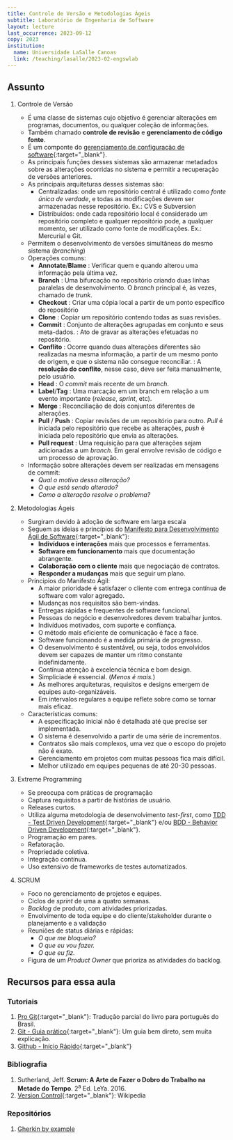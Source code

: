 ```yaml
---
title: Controle de Versão e Metodologias Ágeis
subtitle: Laboratório de Engenharia de Software
layout: lecture
last_occurrence: 2023-09-12
copy: 2023
institution:
  name: Universidade LaSalle Canoas
  link: /teaching/lasalle/2023-02-engswlab
---
```


## Assunto

1. Controle de Versão
    * É uma classe de sistemas cujo objetivo é gerenciar alterações em programas, documentos, ou qualquer coleção de informações.
    * Também chamado **controle de revisão** e **gerenciamento de código fonte**.
    * É um componte do [gerenciamento de configuração de software](https://en.wikipedia.org/wiki/Software_configuration_management){:target="\_blank"}.
    * As principais funções desses sistemas são armazenar metadados sobre as alterações ocorridas no sistema e permitir a recuperação de versões anteriores.
    * As principais arquiteturas desses sistemas são:
        * Centralizadas: onde um repositório central é utilizado como _fonte única de verdade_, e todas as modificações devem ser armazenadas nesse repositório. Ex.: CVS e Subversion
        * Distribuídos: onde cada repositório local é considerado um repositório completo e qualquer repositório pode, a qualquer momento, ser utilizado como fonte de modificações. Ex.: Mercurial e Git.
    * Permitem o desenvolvimento de versões simultâneas do mesmo sistema (_branching_)
    * Operações comuns:
        * **Annotate**/**Blame**
            : Verificar quem e quando alterou uma informação pela última vez.
        * **Branch**
            : Uma bifurcação no repositório criando duas linhas paralelas de desenvolvimento. O _branch_ principal é, às vezes, chamado de _trunk_.
        * **Checkout**
            : Criar uma cópia local a partir de um ponto específico do repositório
        * **Clone**
            : Copiar um repositório contendo todas as suas revisões.
        * **Commit**
            : Conjunto de alterações agrupadas em conjunto e seus meta-dados.
            : Ato de gravar as alterações efetuadas no repositório.
        * **Conflito**
            : Ocorre quando duas alterações diferentes são realizadas na mesma informação, a partir de um mesmo ponto de origem, e que o sistema não consegue reconciliar.
            : A **resolução do conflito**, nesse caso, deve ser feita manualmente, pelo usuário.
        * **Head**
            : O _commit_ mais recente de um _branch_.
        * **Label**/**Tag**
            : Uma marcação em um branch em relação a um evento importante (_release_, _sprint_, etc).
        * **Merge**
            : Reconciliação de dois conjuntos diferentes de alterações.
        * **Pull** / **Push**
            : Copiar revisões de um repositório para outro. _Pull_ é iniciada pelo repositório que recebe as alterações, _push_ é iniciada pelo repositório que envia as alterações.
        * **Pull request**
            : Uma requisição para que alterações sejam adicionadas a um _branch_. Em geral envolve revisão de código e um processo de aprovação.
    * Informação sobre alterações devem ser realizadas em mensagens de commit:
        * _Qual o motivo dessa alteração?_
        * _O que está sendo alterado?_
        * _Como a alteração resolve o problema?_

2. Metodologias Ágeis
    * Surgiram devido à adoção de software em larga escala
    * Seguem as ideias e princípios do [Manifesto para Desenvolvimento Ágil de Software](https://agilemanifesto.org/iso/ptbr/manifesto.html){:target="\_blank"}:
        * **Indivíduos e interações** mais que processos e ferramentas.
        * **Software em funcionamento** mais que documentação abrangente.
        * **Colaboração com o cliente** mais que negociação de contratos.
        * **Responder a mudanças** mais que seguir um plano.
    * Príncipios do Manifesto Ágil:
        * A maior prioridade é satisfazer o cliente com entrega contínua de software com valor agregado.
        * Mudanças nos requisitos são bem-vindas.
        * Entregas rápidas e frequentes de software funcional.
        * Pessoas do negócio e desenvolvedores devem trabalhar juntos.
        * Indivíduos motivados, com suporte e confiança.
        * O método mais eficiente de comunicação é face a face.
        * Software funcionando é a medida primária de progresso.
        * O desenvolvimento é sustentável, ou seja, todos envolvidos devem ser capazes de manter um ritmo constante indefinidamente.
        * Contínua atenção à excelencia técnica e bom design.
        * Simpliciade é essencial. (_Menos é mais._)
        * As melhores arquiteturas, requisitos e designs emergem de equipes auto-organizáveis.
        * Em intervalos regulares a equipe reflete sobre como se tornar mais eficaz.
    * Características comuns:
        * A especificação inicial não é detalhada até que precise ser implementada.
        * O sistema é desenvolvido a partir de uma série de incrementos.
        * Contratos são mais complexos, uma vez que o escopo do projeto não é exato.
        * Gerenciamento em projetos com muitas pessoas fica mais difícil.
        * Melhor utilizado em equipes pequenas de até 20-30 pessoas.

3. Extreme Programming
    * Se preocupa com práticas de programação
    * Captura requisitos a partir de histórias de usuário.
    * Releases curtos.
    * Utiliza alguma metodologia de desenvolvimento _test-first_, como [TDD - Test Driven Development](https://en.wikipedia.org/wiki/Test-driven_development){:target="\_blank"} e/ou [BDD - Behavior Driven Development](https://en.wikipedia.org/wiki/Behavior-driven_development){:target="\_blank"}.
    * Programação em pares.
    * Refatoração.
    * Propriedade coletiva.
    * Integração contínua.
    * Uso extensivo de frameworks de testes automatizados.

4. SCRUM
    * Foco no gerenciamento de projetos e equipes.
    * Ciclos de _sprint_ de uma a quatro semanas.
    * _Backlog_ de produto, com atividades priorizadas.
    * Envolvimento de toda equipe e do cliente/stakeholder durante o planejamento e a validação
    * Reuniões de status diárias e rápidas:
        * _O que me bloqueia?_
        * _O que eu vou fazer._
        * _O que eu fiz._
    * Figura de um _Product Owner_ que prioriza as atividades do backlog.


## Recursos para essa aula

### Tutoriais

1. [Pro Git](https://git-scm.com/book/pt-br/v2){:target="\_blank"}: Tradução parcial do livro para português do Brasil.
2. [Git - Guia prático](https://rogerdudler.github.io/git-guide/index.pt_BR.html){:target="\_blank"}: Um guia bem direto, sem muita explicação.
3. [Github - Início Rápido](https://docs.github.com/pt/get-started/quickstart){:target="\_blank"}

### Bibliografia

1. Sutherland, Jeff. **Scrum: A Arte de Fazer o Dobro do Trabalho na Metade do Tempo**. 2<sup>a</sup> Ed. LeYa. 2016.
2. [Version Control](https://en.wikipedia.org/wiki/Version_control){:target="\_blank"}: Wikipedia

### Repositórios

1. [Gherkin by example](https://github.com/gherkin-by-example)

